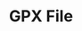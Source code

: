 ---
title: "GPX File"
weight: 2
menu:
  guides:
    parent: "cloud_data_source_types"
    title: "GPX File"
---